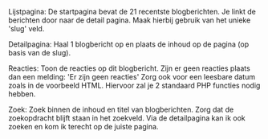 Lijstpagina:
De startpagina bevat de 21 recentste blogberichten.
Je linkt de berichten door naar de detail pagina.
Maak hierbij gebruik van het unieke 'slug' veld.

Detailpagina:
Haal 1 blogbericht op en plaats de inhoud op de pagina (op basis van de slug).

Reacties:
Toon de reacties op dit blogbericht. 
Zijn er geen reacties plaats dan een melding: 'Er zijn geen reacties'
Zorg ook voor een leesbare datum zoals in de voorbeeld HTML. Hiervoor zal je 2 standaard PHP functies nodig hebben.

Zoek:
Zoek binnen de inhoud en titel van blogberichten.
Zorg dat de zoekopdracht blijft staan in het zoekveld.
Via de detailpagina kan ik ook zoeken en kom ik terecht op de juiste pagina.

